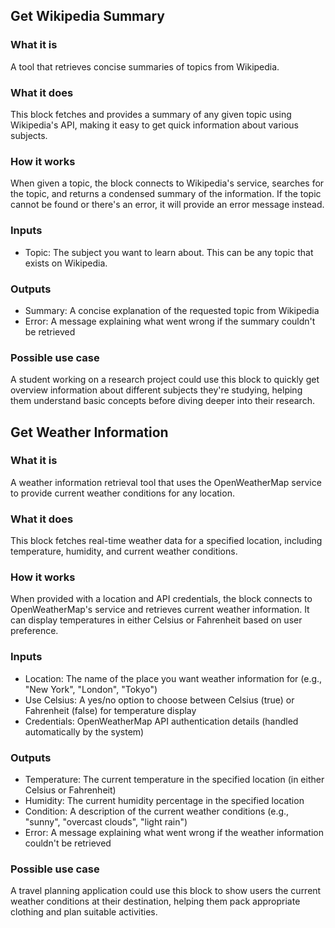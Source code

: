 
## Get Wikipedia Summary

### What it is
A tool that retrieves concise summaries of topics from Wikipedia.

### What it does
This block fetches and provides a summary of any given topic using Wikipedia's API, making it easy to get quick information about various subjects.

### How it works
When given a topic, the block connects to Wikipedia's service, searches for the topic, and returns a condensed summary of the information. If the topic cannot be found or there's an error, it will provide an error message instead.

### Inputs
- Topic: The subject you want to learn about. This can be any topic that exists on Wikipedia.

### Outputs
- Summary: A concise explanation of the requested topic from Wikipedia
- Error: A message explaining what went wrong if the summary couldn't be retrieved

### Possible use case
A student working on a research project could use this block to quickly get overview information about different subjects they're studying, helping them understand basic concepts before diving deeper into their research.

## Get Weather Information

### What it is
A weather information retrieval tool that uses the OpenWeatherMap service to provide current weather conditions for any location.

### What it does
This block fetches real-time weather data for a specified location, including temperature, humidity, and current weather conditions.

### How it works
When provided with a location and API credentials, the block connects to OpenWeatherMap's service and retrieves current weather information. It can display temperatures in either Celsius or Fahrenheit based on user preference.

### Inputs
- Location: The name of the place you want weather information for (e.g., "New York", "London", "Tokyo")
- Use Celsius: A yes/no option to choose between Celsius (true) or Fahrenheit (false) for temperature display
- Credentials: OpenWeatherMap API authentication details (handled automatically by the system)

### Outputs
- Temperature: The current temperature in the specified location (in either Celsius or Fahrenheit)
- Humidity: The current humidity percentage in the specified location
- Condition: A description of the current weather conditions (e.g., "sunny", "overcast clouds", "light rain")
- Error: A message explaining what went wrong if the weather information couldn't be retrieved

### Possible use case
A travel planning application could use this block to show users the current weather conditions at their destination, helping them pack appropriate clothing and plan suitable activities.

